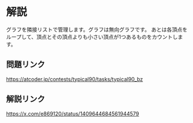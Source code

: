 # 解説
グラフを隣接リストで管理します。グラフは無向グラフです。
あとは各頂点をループして、頂点とその頂点よりも小さい頂点が1つあるものをカウントします。

## 問題リンク
https://atcoder.jp/contests/typical90/tasks/typical90_bz

## 解説リンク
https://x.com/e869120/status/1409644684561944579
